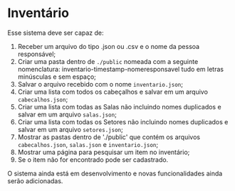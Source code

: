 # Inventário

Esse sistema deve ser capaz de:

1. Receber um arquivo do tipo .json ou .csv e o nome da pessoa responsável;
2. Criar uma pasta dentro de `./public` nomeada com a seguinte nomenclatura: inventario-timestamp-nomeresponsavel tudo em letras minúsculas e sem espaço;
3. Salvar o arquivo recebido com o nome `inventario.json`;
4. Criar uma lista com todos os cabeçalhos e salvar em um arquivo `cabecalhos.json`;
5. Criar uma lista com todas as Salas não incluindo nomes duplicados e salvar em um arquivo `salas.json`;
6. Criar uma lista com todas os Setores não incluindo nomes duplicados e salvar em um arquivo `setores.json`;
7. Mostrar as pastas dentro de './public' que contém os arquivos `cabecalhos.json`, `salas.json` e `inventario.json`;
8. Mostrar uma página para pesquisar um item no inventário;
9. Se o item não for encontrado pode ser cadastrado.

O sistema ainda está em desenvolvimento e novas funcionalidades ainda serão adicionadas.
